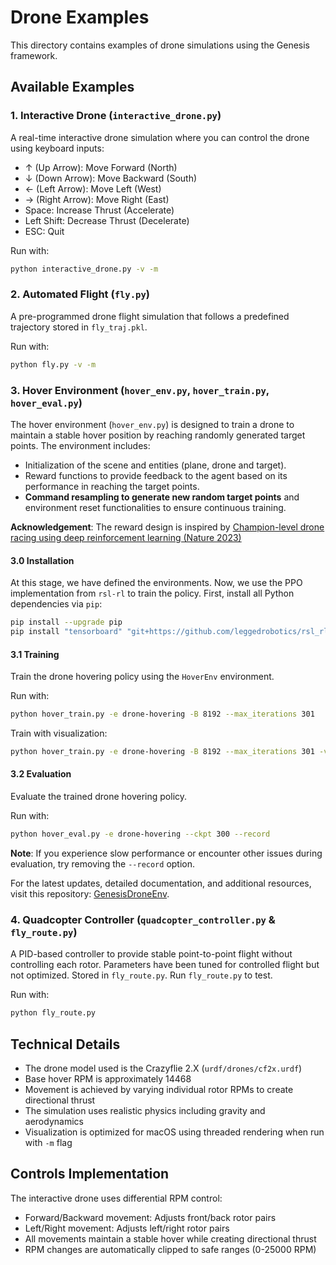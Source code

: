 # Drone Examples

This directory contains examples of drone simulations using the Genesis framework.

## Available Examples

### 1. Interactive Drone (`interactive_drone.py`)
A real-time interactive drone simulation where you can control the drone using keyboard inputs:
- ↑ (Up Arrow): Move Forward (North)
- ↓ (Down Arrow): Move Backward (South)
- ← (Left Arrow): Move Left (West)
- → (Right Arrow): Move Right (East)
- Space: Increase Thrust (Accelerate)
- Left Shift: Decrease Thrust (Decelerate)
- ESC: Quit

Run with:
```bash
python interactive_drone.py -v -m
```

### 2. Automated Flight (`fly.py`)
A pre-programmed drone flight simulation that follows a predefined trajectory stored in `fly_traj.pkl`.

Run with:
```bash
python fly.py -v -m
```

### 3. Hover Environment (`hover_env.py`, `hover_train.py`, `hover_eval.py`)

The hover environment (`hover_env.py`) is designed to train a drone to maintain a stable hover position by reaching randomly generated target points. The environment includes:

 - Initialization of the scene and entities (plane, drone and target).
 - Reward functions to provide feedback to the agent based on its performance in reaching the target points.
 - **Command resampling to generate new random target points** and environment reset functionalities to ensure continuous training.

**Acknowledgement**: The reward design is inspired by [Champion-level drone racing using deep
reinforcement learning (Nature 2023)](https://www.nature.com/articles/s41586-023-06419-4.pdf)

#### 3.0 Installation

At this stage, we have defined the environments. Now, we use the PPO implementation from `rsl-rl` to train the policy. First, install all Python dependencies via `pip`:

```bash
pip install --upgrade pip
pip install "tensorboard" "git+https://github.com/leggedrobotics/rsl_rl.git@v2.2.4"
```

#### 3.1 Training

Train the drone hovering policy using the `HoverEnv` environment.

Run with:

```bash
python hover_train.py -e drone-hovering -B 8192 --max_iterations 301
```

Train with visualization:

```bash
python hover_train.py -e drone-hovering -B 8192 --max_iterations 301 -v
```

#### 3.2 Evaluation

Evaluate the trained drone hovering policy.

Run with:

```bash
python hover_eval.py -e drone-hovering --ckpt 300 --record
```

**Note**: If you experience slow performance or encounter other issues
during evaluation, try removing the `--record` option.

For the latest updates, detailed documentation, and additional resources, visit this repository: [GenesisDroneEnv](https://github.com/KafuuChikai/GenesisDroneEnv).

### 4. Quadcopter Controller (`quadcopter_controller.py` & `fly_route.py`)
A PID-based controller to provide stable point-to-point flight without controlling each rotor. Parameters
have been tuned for controlled flight but not optimized. Stored in `fly_route.py`. Run `fly_route.py` to
test.

Run with:

```bash
python fly_route.py
```

## Technical Details

- The drone model used is the Crazyflie 2.X (`urdf/drones/cf2x.urdf`)
- Base hover RPM is approximately 14468
- Movement is achieved by varying individual rotor RPMs to create directional thrust
- The simulation uses realistic physics including gravity and aerodynamics
- Visualization is optimized for macOS using threaded rendering when run with `-m` flag

## Controls Implementation

The interactive drone uses differential RPM control:
- Forward/Backward movement: Adjusts front/back rotor pairs
- Left/Right movement: Adjusts left/right rotor pairs
- All movements maintain a stable hover while creating directional thrust
- RPM changes are automatically clipped to safe ranges (0-25000 RPM)